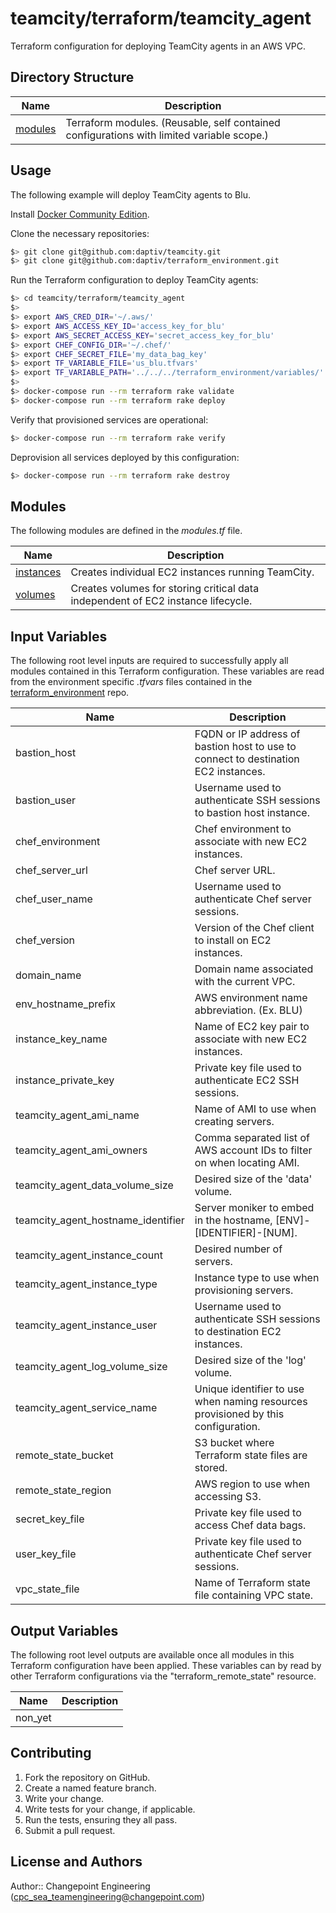 # teamcity/terraform/teamcity_agent

Terraform configuration for deploying TeamCity agents in an AWS VPC.

## Directory Structure

| Name | Description |
|------|-------------|
| [modules](modules) | Terraform modules.  (Reusable, self contained configurations with limited variable scope.) |

## Usage

The following example will deploy TeamCity agents to Blu.

Install [Docker Community Edition](https://store.docker.com/search?offering=community&type=edition).

Clone the necessary repositories:

```bash
$> git clone git@github.com:daptiv/teamcity.git
$> git clone git@github.com:daptiv/terraform_environment.git
```

Run the Terraform configuration to deploy TeamCity agents:

```bash
$> cd teamcity/terraform/teamcity_agent
$>
$> export AWS_CRED_DIR='~/.aws/'
$> export AWS_ACCESS_KEY_ID='access_key_for_blu'
$> export AWS_SECRET_ACCESS_KEY='secret_access_key_for_blu'
$> export CHEF_CONFIG_DIR='~/.chef/'
$> export CHEF_SECRET_FILE='my_data_bag_key'
$> export TF_VARIABLE_FILE='us_blu.tfvars'
$> export TF_VARIABLE_PATH='../../../terraform_environment/variables/'
$>
$> docker-compose run --rm terraform rake validate
$> docker-compose run --rm terraform rake deploy
```

Verify that provisioned services are operational:

```bash
$> docker-compose run --rm terraform rake verify
```

Deprovision all services deployed by this configuration:

```bash
$> docker-compose run --rm terraform rake destroy
```

## Modules

The following modules are defined in the *modules.tf* file.

| Name | Description |
|------|-------------|
| [instances](modules/instances) | Creates individual EC2 instances running TeamCity. |
| [volumes](modules/volumes) | Creates volumes for storing critical data independent of EC2 instance lifecycle. |

## Input Variables

The following root level inputs are required to successfully apply all modules contained in this Terraform configuration.  These variables are read from the environment specific *.tfvars* files contained in the [terraform_environment](https://github.com/daptiv/terraform_environment) repo.

| Name | Description |
|------|-------------|
| bastion_host | FQDN or IP address of bastion host to use to connect to destination EC2 instances. |
| bastion_user | Username used to authenticate SSH sessions to bastion host instance. |
| chef_environment | Chef environment to associate with new EC2 instances. |
| chef_server_url | Chef server URL. |
| chef_user_name | Username used to authenticate Chef server sessions. |
| chef_version | Version of the Chef client to install on EC2 instances. |
| domain_name | Domain name associated with the current VPC. |
| env_hostname_prefix | AWS environment name abbreviation. (Ex. BLU) |
| instance_key_name | Name of EC2 key pair to associate with new EC2 instances. |
| instance_private_key | Private key file used to authenticate EC2 SSH sessions. |
| teamcity_agent_ami_name | Name of AMI to use when creating servers. |
| teamcity_agent_ami_owners | Comma separated list of AWS account IDs to filter on when locating AMI. |
| teamcity_agent_data_volume_size | Desired size of the 'data' volume. |
| teamcity_agent_hostname_identifier | Server moniker to embed in the hostname, [ENV]-[IDENTIFIER]-[NUM]. |
| teamcity_agent_instance_count | Desired number of servers. |
| teamcity_agent_instance_type | Instance type to use when provisioning servers. |
| teamcity_agent_instance_user | Username used to authenticate SSH sessions to destination EC2 instances. |
| teamcity_agent_log_volume_size | Desired size of the 'log' volume. |
| teamcity_agent_service_name | Unique identifier to use when naming resources provisioned by this configuration. |
| remote_state_bucket | S3 bucket where Terraform state files are stored. |
| remote_state_region | AWS region to use when accessing S3. |
| secret_key_file | Private key file used to access Chef data bags. |
| user_key_file | Private key file used to authenticate Chef server sessions. |
| vpc_state_file | Name of Terraform state file containing VPC state. |

## Output Variables

The following root level outputs are available once all modules in this Terraform configuration have been applied.  These variables can by read by other Terraform configurations via the "terraform_remote_state" resource.

| Name | Description |
|------|-------------|
| non_yet |  |

## Contributing

1. Fork the repository on GitHub.
2. Create a named feature branch.
3. Write your change.
4. Write tests for your change, if applicable.
5. Run the tests, ensuring they all pass.
6. Submit a pull request.

## License and Authors

Author:: Changepoint Engineering (cpc_sea_teamengineering@changepoint.com)
